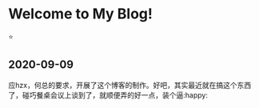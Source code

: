 # Welcome to My Blog!

:star:



## 2020-09-09

应hzx，何总的要求，开展了这个博客的制作。好吧，其实最近就在搞这个东西了，碰巧餐桌会议上谈到了，就顺便弄的好一点，装个逼:happy:
